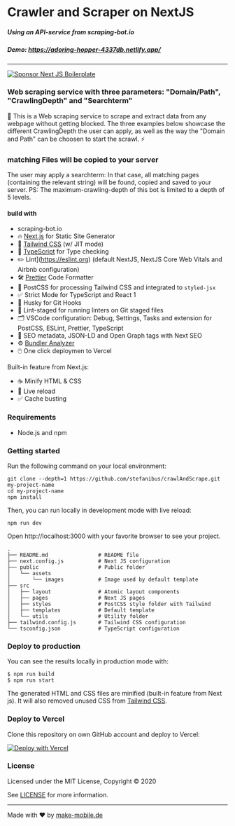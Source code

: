 # Crawler and Scraper on NextJS
##### Using an API-service from scraping-bot.io

 
##### Demo: https://adoring-hopper-4337db.netlify.app/
 
---

[![Sponsor Next JS Boilerplate](https://raw.githubusercontent.com/stefanibus/crawlAndScrape/main/public/assets/images/trueimageScraper2.png?raw=trueimageScraper2.png?raw=true)](https://crawl-and-scrape.vercel.app/)  
### Web scraping service  with three parameters: "Domain/Path", "CrawlingDepth" and "Searchterm" 
🚀 This is a Web scraping service to scrape and extract data from any webpage without getting blocked. The three examples below showcase the different CrawlingDepth the user can apply, as well as the way the "Domain and Path" can be choosen to start the scrawl. ⚡️
### matching Files will be copied to your server
The user may apply a searchterm: In that case, all matching pages (containing the relevant string) will be found, copied and saved to your server. PS: The maximum-crawling-depth of this bot is limited to a depth of 5 levels. 

#### build with
- scraping-bot.io 
- 🔥 [Next.js](https://nextjs.org) for Static Site Generator 
- 🎨 [Tailwind CSS](https://tailwindcss.com) (w/ JIT mode)
- 🎉 [TypeScript](https://www.typescriptlang.org) for Type checking
- ✏️ Lint](https://eslint.org) (default NextJS, NextJS Core Web Vitals and Airbnb configuration)
- 🛠 [Prettier](https://prettier.io) Code Formatter
- 💅 PostCSS for processing Tailwind CSS and integrated to `styled-jsx` 
- ✅ Strict Mode for TypeScript and React 1  
- 🦊 Husky for Git Hooks
- 🚫 Lint-staged for running linters on Git staged files
- 🗂 VSCode configuration: Debug, Settings, Tasks and extension for PostCSS, ESLint, Prettier, TypeScript
- 🤖 SEO metadata, JSON-LD and Open Graph tags with Next SEO
- ⚙️ [Bundler Analyzer](https://www.npmjs.com/package/@next/bundle-analyzer)
- 🖱️ One click deploymen to  Vercel  

Built-in feature from Next.js:

- ☕ Minify HTML & CSS
- 💨 Live reload
- ✅ Cache busting
 
 
### Requirements

- Node.js and npm

### Getting started

Run the following command on your local environment:

```
git clone --depth=1 https://github.com/stefanibus/crawlAndScrape.git my-project-name
cd my-project-name
npm install
```

Then, you can run locally in development mode with live reload:

```
npm run dev
```

Open http://localhost:3000 with your favorite browser to see your project.

```
.
├── README.md                # README file
├── next.config.js           # Next JS configuration
├── public                   # Public folder
│   └── assets
│       └── images           # Image used by default template
├── src
│   ├── layout               # Atomic layout components
│   ├── pages                # Next JS pages
│   ├── styles               # PostCSS style folder with Tailwind
│   ├── templates            # Default template
│   └── utils                # Utility folder
├── tailwind.config.js       # Tailwind CSS configuration
└── tsconfig.json            # TypeScript configuration
```
 

### Deploy to production

You can see the results locally in production mode with:

```
$ npm run build
$ npm run start
```

The generated HTML and CSS files are minified (built-in feature from Next js). It will also removed unused CSS from [Tailwind CSS](https://tailwindcss.com).
 

### Deploy to Vercel

Clone this repository on own GitHub account and deploy to Vercel:
 
 

[![Deploy with Vercel](https://vercel.com/button)](https://vercel.com/new/git/external?repository-url=https%3A%2F%2Fgithub.com%2Fstefanibus%2FcrawlAndScrape)
 

 
### License

Licensed under the MIT License, Copyright © 2020

See [LICENSE](LICENSE) for more information.

---

Made with ♥ by [make-mobile.de](https://make-mobile.de)  
 
